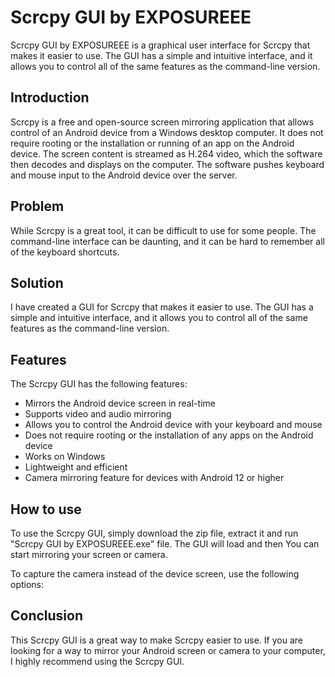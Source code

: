 # Scrcpy GUI by EXPOSUREEE

Scrcpy GUI by EXPOSUREEE is a graphical user interface for Scrcpy that makes it easier to use. The GUI has a simple and intuitive interface, and it allows you to control all of the same features as the command-line version.

## Introduction

Scrcpy is a free and open-source screen mirroring application that allows control of an Android device from a Windows desktop computer. It does not require rooting or the installation or running of an app on the Android device. The screen content is streamed as H.264 video, which the software then decodes and displays on the computer. The software pushes keyboard and mouse input to the Android device over the server.

## Problem

While Scrcpy is a great tool, it can be difficult to use for some people. The command-line interface can be daunting, and it can be hard to remember all of the keyboard shortcuts.

## Solution

I have created a GUI for Scrcpy that makes it easier to use. The GUI has a simple and intuitive interface, and it allows you to control all of the same features as the command-line version.

## Features

The Scrcpy GUI has the following features:

- Mirrors the Android device screen in real-time
- Supports video and audio mirroring
- Allows you to control the Android device with your keyboard and mouse
- Does not require rooting or the installation of any apps on the Android device
- Works on Windows
- Lightweight and efficient
- Camera mirroring feature for devices with Android 12 or higher

## How to use

To use the Scrcpy GUI, simply download the zip file, extract it and run "Scrcpy GUI by EXPOSUREEE.exe" file. The GUI will load and then You can start mirroring your screen or camera.

To capture the camera instead of the device screen, use the following options:


## Conclusion

This Scrcpy GUI is a great way to make Scrcpy easier to use. If you are looking for a way to mirror your Android screen or camera to your computer, I highly recommend using the Scrcpy GUI.
